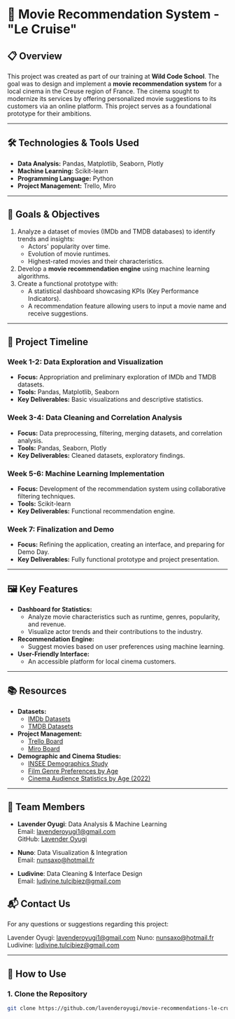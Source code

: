 # 🎥 Movie Recommendation System - "Le Cruise"

## 📋 Overview
This project was created as part of our training at **Wild Code School**. The goal was to design and implement a **movie recommendation system** for a local cinema in the Creuse region of France. The cinema sought to modernize its services by offering personalized movie suggestions to its customers via an online platform. This project serves as a foundational prototype for their ambitions.

---

## 🛠️ Technologies & Tools Used
- **Data Analysis:** Pandas, Matplotlib, Seaborn, Plotly
- **Machine Learning:** Scikit-learn
- **Programming Language:** Python
- **Project Management:** Trello, Miro

---

## 🎯 Goals & Objectives
1. Analyze a dataset of movies (IMDb and TMDB databases) to identify trends and insights:
   - Actors' popularity over time.
   - Evolution of movie runtimes.
   - Highest-rated movies and their characteristics.
2. Develop a **movie recommendation engine** using machine learning algorithms.
3. Create a functional prototype with:
   - A statistical dashboard showcasing KPIs (Key Performance Indicators).
   - A recommendation feature allowing users to input a movie name and receive suggestions.

---

## 📅 Project Timeline
### Week 1-2: Data Exploration and Visualization
- **Focus:** Appropriation and preliminary exploration of IMDb and TMDB datasets.
- **Tools:** Pandas, Matplotlib, Seaborn
- **Key Deliverables:** Basic visualizations and descriptive statistics.

### Week 3-4: Data Cleaning and Correlation Analysis
- **Focus:** Data preprocessing, filtering, merging datasets, and correlation analysis.
- **Tools:** Pandas, Seaborn, Plotly
- **Key Deliverables:** Cleaned datasets, exploratory findings.

### Week 5-6: Machine Learning Implementation
- **Focus:** Development of the recommendation system using collaborative filtering techniques.
- **Tools:** Scikit-learn
- **Key Deliverables:** Functional recommendation engine.

### Week 7: Finalization and Demo
- **Focus:** Refining the application, creating an interface, and preparing for Demo Day.
- **Key Deliverables:** Fully functional prototype and project presentation.

---

## 🖼️ Key Features
- **Dashboard for Statistics:**
  - Analyze movie characteristics such as runtime, genres, popularity, and revenue.
  - Visualize actor trends and their contributions to the industry.
- **Recommendation Engine:**
  - Suggest movies based on user preferences using machine learning.
- **User-Friendly Interface:**
  - An accessible platform for local cinema customers.

---

## 📚 Resources
- **Datasets:**
  - [IMDb Datasets](https://www.imdb.com/interfaces/)
  - [TMDB Datasets](https://www.themoviedb.org/)
- **Project Management:**
  - [Trello Board](https://trello.com/b/xugPOPW3/projet2)
  - [Miro Board](https://miro.com/app/board/uXjVK5q9IaY=/)
- **Demographic and Cinema Studies:**
  - [INSEE Demographics Study](https://www.insee.fr/fr/statistiques/2011101?geo=DEP-23#figure-1-1)
  - [Film Genre Preferences by Age](https://fr.statista.com/statistiques/547702/genre-de-films-preferes-francais-par-age/)
  - [Cinema Audience Statistics by Age (2022)](https://fr.statista.com/statistiques/497284/ventilation-tranche-age-public-cinema-france/)

---

## 👥 Team Members
- **Lavender Oyugi**: Data Analysis & Machine Learning  
  Email: [lavenderoyugi1@gmail.com](mailto:lavenderoyugi1@gmail.com)  
  GitHub: [Lavender Oyugi](https://github.com/lavenderoyugi)

- **Nuno**: Data Visualization & Integration  
  Email: [nunsaxo@hotmail.fr](mailto:nunsaxo@hotmail.fr)

- **Ludivine**: Data Cleaning & Interface Design  
  Email: [ludivine.tulcibiez@gmail.com](mailto:ludivine.tulcibiez@gmail.com)

 ## 📬 Contact Us
For any questions or suggestions regarding this project:

Lavender Oyugi: lavenderoyugi1@gmail.com
Nuno: nunsaxo@hotmail.fr
Ludivine: ludivine.tulcibiez@gmail.com

---

## 🚀 How to Use
### 1. Clone the Repository
```bash
git clone https://github.com/lavenderoyugi/movie-recommendations-le-cruise.git
